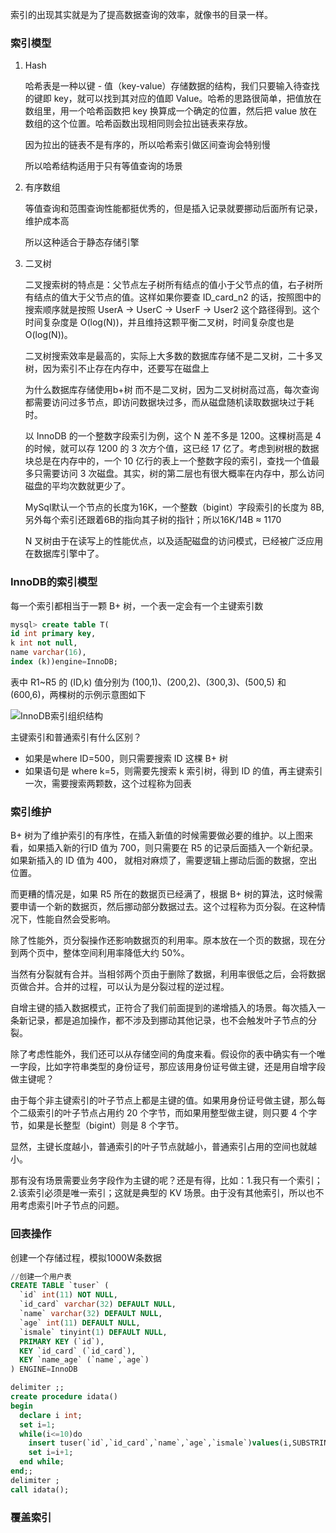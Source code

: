 索引的出现其实就是为了提高数据查询的效率，就像书的目录一样。

### 索引模型

1. Hash

   哈希表是一种以键 - 值（key-value）存储数据的结构，我们只要输入待查找的键即 key，就可以找到其对应的值即 Value。哈希的思路很简单，把值放在数组里，用一个哈希函数把 key 换算成一个确定的位置，然后把 value 放在数组的这个位置。哈希函数出现相同则会拉出链表来存放。

   因为拉出的链表不是有序的，所以哈希索引做区间查询会特别慢

   所以哈希结构适用于只有等值查询的场景

2. 有序数组

   等值查询和范围查询性能都挺优秀的，但是插入记录就要挪动后面所有记录，维护成本高

   所以这种适合于静态存储引擎

3. 二叉树

   二叉搜索树的特点是：父节点左子树所有结点的值小于父节点的值，右子树所有结点的值大于父节点的值。这样如果你要查 ID_card_n2 的话，按照图中的搜索顺序就是按照 UserA -> UserC -> UserF -> User2 这个路径得到。这个时间复杂度是 O(log(N))，并且维持这颗平衡二叉树，时间复杂度也是O(log(N))。

   二叉树搜索效率是最高的，实际上大多数的数据库存储不是二叉树，二十多叉树，因为索引不止存在内存中，还要写在磁盘上

   为什么数据库存储使用b+树 而不是二叉树，因为二叉树树高过高，每次查询都需要访问过多节点，即访问数据块过多，而从磁盘随机读取数据块过于耗时。

   以 InnoDB 的一个整数字段索引为例，这个 N 差不多是 1200。这棵树高是 4 的时候，就可以存 1200 的 3 次方个值，这已经 17 亿了。考虑到树根的数据块总是在内存中的，一个 10 亿行的表上一个整数字段的索引，查找一个值最多只需要访问 3 次磁盘。其实，树的第二层也有很大概率在内存中，那么访问磁盘的平均次数就更少了。

   MySql默认一个节点的长度为16K，一个整数（bigint）字段索引的长度为 8B,另外每个索引还跟着6B的指向其子树的指针；所以16K/14B ≈ 1170

   N 叉树由于在读写上的性能优点，以及适配磁盘的访问模式，已经被广泛应用在数据库引擎中了。

### InnoDB的索引模型

每一个索引都相当于一颗 B+ 树，一个表一定会有一个主键索引数

```sql
mysql> create table T(
id int primary key, 
k int not null, 
name varchar(16),
index (k))engine=InnoDB;
```

表中 R1~R5 的 (ID,k) 值分别为 (100,1)、(200,2)、(300,3)、(500,5) 和 (600,6)，两棵树的示例示意图如下

![InnoDB索引组织结构](E:\chenhj\images\InnoDB索引组织结构.png)

主键索引和普通索引有什么区别？

- 如果是where ID=500，则只需要搜索 ID 这棵 B+ 树
- 如果语句是 where k=5，则需要先搜索 k 索引树，得到 ID 的值，再主键索引一次，需要搜索两颗数，这个过程称为回表

### 索引维护

B+ 树为了维护索引的有序性，在插入新值的时候需要做必要的维护。以上图来看，如果插入新的行ID 值为 700，则只需要在 R5 的记录后面插入一个新纪录。如果新插入的 ID 值为 400， 就相对麻烦了，需要逻辑上挪动后面的数据，空出位置。

而更糟的情况是，如果 R5 所在的数据页已经满了，根据 B+ 树的算法，这时候需要申请一个新的数据页，然后挪动部分数据过去。这个过程称为页分裂。在这种情况下，性能自然会受影响。

除了性能外，页分裂操作还影响数据页的利用率。原本放在一个页的数据，现在分到两个页中，整体空间利用率降低大约 50%。

当然有分裂就有合并。当相邻两个页由于删除了数据，利用率很低之后，会将数据页做合并。合并的过程，可以认为是分裂过程的逆过程。

自增主键的插入数据模式，正符合了我们前面提到的递增插入的场景。每次插入一条新记录，都是追加操作，都不涉及到挪动其他记录，也不会触发叶子节点的分裂。

除了考虑性能外，我们还可以从存储空间的角度来看。假设你的表中确实有一个唯一字段，比如字符串类型的身份证号，那应该用身份证号做主键，还是用自增字段做主键呢？

由于每个非主键索引的叶子节点上都是主键的值。如果用身份证号做主键，那么每个二级索引的叶子节点占用约 20 个字节，而如果用整型做主键，则只要 4 个字节，如果是长整型（bigint）则是 8 个字节。

显然，主键长度越小，普通索引的叶子节点就越小，普通索引占用的空间也就越小。

那有没有场景需要业务字段作为主键的呢？还是有得，比如：1.我只有一个索引；2.该索引必须是唯一索引；这就是典型的 KV 场景。由于没有其他索引，所以也不用考虑索引叶子节点的问题。

### 回表操作

创建一个存储过程，模拟1000W条数据

```sql
//创建一个用户表
CREATE TABLE `tuser` (
  `id` int(11) NOT NULL,
  `id_card` varchar(32) DEFAULT NULL,
  `name` varchar(32) DEFAULT NULL,
  `age` int(11) DEFAULT NULL,
  `ismale` tinyint(1) DEFAULT NULL,
  PRIMARY KEY (`id`),
  KEY `id_card` (`id_card`),
  KEY `name_age` (`name`,`age`)
) ENGINE=InnoDB

delimiter ;;
create procedure idata()
begin
  declare i int;
  set i=1;
  while(i<=10)do
    insert tuser(`id`,`id_card`,`name`,`age`,`ismale`)values(i,SUBSTRING(MD5(RAND()),1,18), SUBSTRING(MD5(RAND()),1,3), CEILING(RAND()*90+10), ROUND(RAND()));
    set i=i+1;
  end while;
end;;
delimiter ;
call idata();
```



### 覆盖索引

